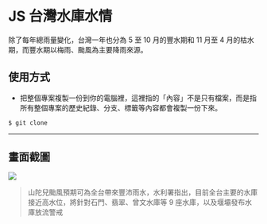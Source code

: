# JS 台灣水庫水情

除了每年總雨量變化，台灣一年也分為 5 至 10 月的豐水期和 11 月至 4 月的枯水期，而豐水期以梅雨、颱風為主要降雨來源。

## 使用方式
- 把整個專案複製一份到你的電腦裡，這裡指的「內容」不是只有檔案，而是指所有整個專案的歷史紀錄、分支、標籤等內容都會複製一份下來。
```sh
$ git clone
```

----

## 畫面截圖
![](https://i.imgur.com/g9v9icM.png)
> 山陀兒颱風預期可為全台帶來豐沛雨水，水利署指出，目前全台主要的水庫接近高水位，將針對石門、翡翠、曾文水庫等 9 座水庫，以及堰壩發布水庫放流警戒
